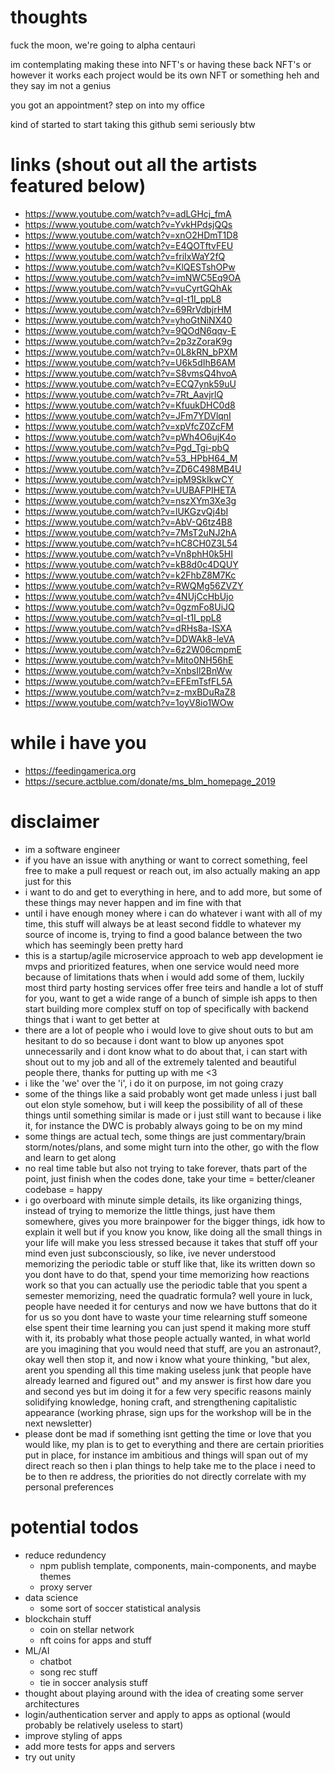 # thoughts
fuck the moon, we're going to alpha centauri

im contemplating making these into NFT's or having these back NFT's or however it works
each project would be its own NFT or something
heh and they say im not a genius

you got an appointment? step on into my office

kind of started to start taking this github semi seriously btw

# links (shout out all the artists featured below)
- https://www.youtube.com/watch?v=adLGHcj_fmA
- https://www.youtube.com/watch?v=YvkHPdsjQQs
- https://www.youtube.com/watch?v=xnO2HDmT1D8
- https://www.youtube.com/watch?v=E4QOTftvFEU
- https://www.youtube.com/watch?v=friIxWaY2fQ
- https://www.youtube.com/watch?v=KlQESTshOPw
- https://www.youtube.com/watch?v=imNWC5Eq9OA
- https://www.youtube.com/watch?v=vuCyrtGQhAk
- https://www.youtube.com/watch?v=qI-t1I_ppL8
- https://www.youtube.com/watch?v=69RrVdbjrHM
- https://www.youtube.com/watch?v=yhoGtNiNX40
- https://www.youtube.com/watch?v=9QOdN6qqv-E
- https://www.youtube.com/watch?v=2p3zZoraK9g
- https://www.youtube.com/watch?v=0L8kRN_bPXM
- https://www.youtube.com/watch?v=U6k5dIhB6AM
- https://www.youtube.com/watch?v=S8vmsQ4hvoA
- https://www.youtube.com/watch?v=ECQ7ynk59uU
- https://www.youtube.com/watch?v=7Rt_AavjrlQ
- https://www.youtube.com/watch?v=KfuukDHC0d8
- https://www.youtube.com/watch?v=JFm7YDVlqnI
- https://www.youtube.com/watch?v=xpVfcZ0ZcFM
- https://www.youtube.com/watch?v=pWh4O6ujK4o
- https://www.youtube.com/watch?v=Pgd_Tgi-pbQ
- https://www.youtube.com/watch?v=53_HPbH64_M
- https://www.youtube.com/watch?v=ZD6C498MB4U
- https://www.youtube.com/watch?v=ipM9SkIkwCY
- https://www.youtube.com/watch?v=UUBAFPIHETA
- https://www.youtube.com/watch?v=nszXYm3Xe3g
- https://www.youtube.com/watch?v=lUKGzvQj4bI
- https://www.youtube.com/watch?v=AbV-Q6tz4B8
- https://www.youtube.com/watch?v=7MsT2uNJ2hA
- https://www.youtube.com/watch?v=hC8CH0Z3L54
- https://www.youtube.com/watch?v=Vn8phH0k5HI
- https://www.youtube.com/watch?v=kB8d0c4DQUY
- https://www.youtube.com/watch?v=k2FhbZ8M7Kc
- https://www.youtube.com/watch?v=RWQMg56ZVZY
- https://www.youtube.com/watch?v=4NUjCcHbUjo
- https://www.youtube.com/watch?v=0gzmFo8UiJQ
- https://www.youtube.com/watch?v=qI-t1I_ppL8
- https://www.youtube.com/watch?v=dRHs8a-ISXA
- https://www.youtube.com/watch?v=DDWAk8-leVA
- https://www.youtube.com/watch?v=6z2W06cmpmE
- https://www.youtube.com/watch?v=Mito0NH56hE
- https://www.youtube.com/watch?v=XnbsIl2BnWw
- https://www.youtube.com/watch?v=EFEmTsfFL5A
- https://www.youtube.com/watch?v=z-mxBDuRaZ8
- https://www.youtube.com/watch?v=1oyV8io1WOw

# while i have you
- https://feedingamerica.org
- https://secure.actblue.com/donate/ms_blm_homepage_2019

# disclaimer
- im a software engineer
- if you have an issue with anything or want to correct something, feel free to make a pull request or reach out, im also actually making an app just for this
- i want to do and get to everything in here, and to add more, but some of these things may never happen and im fine with that
- until i have enough money where i can do whatever i want with all of my time, this stuff will always be at least second fiddle to whatever my source of income is, trying to find a good balance between the two which has seemingly been pretty hard
- this is a startup/agile microservice approach to web app development ie mvps and prioritized features, when one service would need more because of limitations thats when i would add some of them, luckily most third party hosting services offer free teirs and handle a lot of stuff for you, want to get a wide range of a bunch of simple ish apps to then start building more complex stuff on top of specifically with backend things that i want to get better at
- there are a lot of people who i would love to give shout outs to but am hesitant to do so because i dont want to blow up anyones spot unnecessarily and i dont know what to do about that, i can start with shout out to my job and all of the extremely talented and beautiful people there, thanks for putting up with me <3
- i like the 'we' over the 'i', i do it on purpose, im not going crazy
- some of the things like a said probably wont get made unless i just ball out elon style somehow, but i will keep the possibility of all of these things until something similar is made or i just still want to because i like it, for instance the DWC is probably always going to be on my mind
- some things are actual tech, some things are just commentary/brain storm/notes/plans, and some might turn into the other, go with the flow and learn to get along
- no real time table but also not trying to take forever, thats part of the point, just finish when the codes done, take your time = better/cleaner codebase = happy
- i go overboard with minute simple details, its like organizing things, instead of trying to memorize the little things, just have them somewhere, gives you more brainpower for the bigger things, idk how to explain it well but if you know you know, like doing all the small things in your life will make you less stressed because it takes that stuff off your mind even just subconsciously, so like, ive never understood memorizing the periodic table or stuff like that, like its written down so you dont have to do that, spend your time memorizing how reactions work so that you can actually use the periodic table that you spent a semester memorizing, need the quadratic formula? well youre in luck, people have needed it for centurys and now we have buttons that do it for us so you dont have to waste your time relearning stuff someone else spent their time learning you can just spend it making more stuff with it, its probably what those people actually wanted, in what world are you imagining that you would need that stuff, are you an astronaut?, okay well then stop it, and now i know what youre thinking, "but alex, arent you spending all this time making useless junk that people have already learned and figured out" and my answer is first how dare you and second yes but im doing it for a few very specific reasons mainly solidifying knowledge, honing craft, and strengthening capitalistic appearance (working phrase, sign ups for the workshop will be in the next newsletter)
- please dont be mad if something isnt getting the time or love that you would like, my plan is to get to everything and there are certain priorities put in place, for instance im ambitious and things will span out of my direct reach so then i plan things to help take me to the place i need to be to then re address, the priorities do not directly correlate with my personal preferences

# potential todos
- reduce redundency
  - npm publish template, components, main-components, and maybe themes 
  - proxy server
- data science
  - some sort of soccer statistical analysis
- blockchain stuff
  - coin on stellar network
  - nft coins for apps and stuff
- ML/AI
  - chatbot
  - song rec stuff
  - tie in soccer analysis stuff
- thought about playing around with the idea of creating some server architectures
- login/authentication server and apply to apps as optional (would probably be relatively useless to start)
- improve styling of apps
- add more tests for apps and servers
- try out unity
